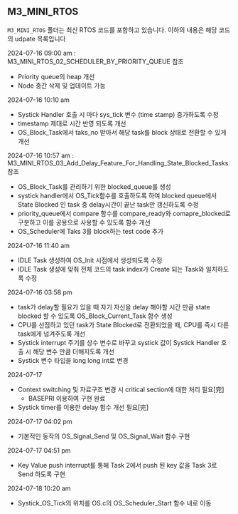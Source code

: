 ## M3_MINI_RTOS

`M3_MINI_RTOS` 폴더는 최신 RTOS 코드를 포함하고 있습니다.
이하의 내용은 해당 코드의 udpate 목록입니다

2024-07-16 09:00 am : M3_MINI_RTOS_02_SCHEDULER_BY_PRIORITY_QUEUE 참조
- Priority queue의 heap 개선
- Node 중간 삭제 및 업데이트 가능

2024-07-16 10:10 am
- Systick Handler 호출 시 마다 sys_tick 변수 (time stamp) 증가하도록 수정
- timestamp 제대로 시간 반영 되도록 개선
- OS_Block_Task에서 taks_no 받아서 해당 task를 block 상태로 전환할 수 있게 개선

2024-07-16 10:57 am : M3_MINI_RTOS_03_Add_Delay_Feature_For_Handling_State_Blocked_Tasks 참조
- OS_Block_Task를 관리하기 위한 blocked_queue를 생성
- systick handler에서 OS_Tick함수를 호출하도록 하여 blocked queue에서 State Blocked 인 task 중 delay시간이 끝난 task만 갱신하도록 수정
- priority_queue에서 compare 함수를 compare_ready와 comapre_blocked로 구분하고 이를 공용으로 사용할 수 있도록 함수 개선
- OS_Scheduler에 Taks 3를 block하는 test code 추가

2024-07-16 11:40 am
- IDLE Task 생성하여 OS_Init 시점에서 생성되도록 수정
- IDLE Task 생성에 맞춰 전체 코드의 task index가 Create 되는 Task와 일치하도록 수정 

2024-07-16 03:58 pm
- task가 delay할 필요가 있을 때 자기 자신을 delay 해야할 시간 만큼 state blocked 할 수 있도록 OS_Block_Current_Task 함수 생성
- CPU를 선점하고 있던 task가 State Blocked로 전환되었을 때, CPU를 즉시 다른 task에게 넘겨주도록 개선
- Systick interrupt 주기를 상수 변수로 바꾸고 systick 값이 Systick Handler 호출 시 해당 변수 만큼 더해지도록 개선
- Systick 변수 타입을 long long int로 변경

2024-07-17 
- Context switching 및 자료구조 변경 시 critical section에 대한 처리 필요[完]
  - BASEPRI 이용하여 구현 완료
- Systick timer를 이용한 delay 함수 개선 필요[完]

2024-07-17 04:02 pm
- 기본적인 동작의 OS_Signal_Send 및 OS_Signal_Wait 함수 구현

2024-07-17 04:51 pm
- Key Value push interrupt를 통해 Task 2에서 push 된 key 값을 Task 3로 Send 하도록 구현

2024-07-18 10:20 am
- Systick_OS_Tick의 위치를 OS.c의 OS_Scheduler_Start 함수 내로 이동
